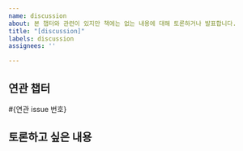 ```yaml
---
name: discussion
about: 본 챕터와 관련이 있지만 책에는 없는 내용에 대해 토론하거나 발표합니다.
title: "[discussion]"
labels: discussion
assignees: ''

---
```


## 연관 챕터
#{연관 issue 번호}

## 토론하고 싶은 내용

